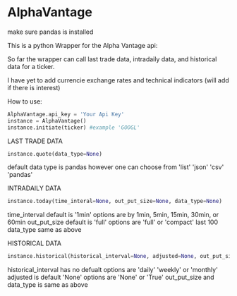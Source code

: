 # AlphaVantage

make sure pandas is installed

This is a python Wrapper for the Alpha Vantage api:

So far the wrapper can call last trade data, intradaily data, and historical data for a ticker.

I have yet to add currencie exchange rates and technical indicators (will add if there is interest)

How to use:
```python
AlphaVantage.api_key = 'Your Api Key'
instance = AlphaVantage()
instance.initiate(ticker) #example 'GOOGL'
```
LAST TRADE DATA
```python
instance.quote(data_type=None)
```
default data type is pandas however one can choose from 'list' 'json' 'csv' 'pandas'

INTRADAILY DATA
```python
instance.today(time_interal=None, out_put_size=None, data_type=None)
```
time_interval default is '1min' options are by 1min, 5min, 15min, 30min, or 60min
out_put_size default is 'full' options are 'full' or 'compact' last 100
data_type same as above

HISTORICAL DATA
```python
instance.historical(historical_interval=None, adjusted=None, out_put_size=None, data_type=None)
```
historical_interval has no defualt options are 'daily' 'weekly' or 'monthly'
adjusted is default 'None' options are 'None' or 'True'
out_put_size and data_type is same as above
